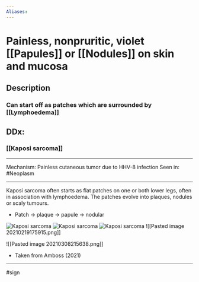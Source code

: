 ```yaml
---
Aliases:
---
```

# Painless, nonpruritic, violet [[Papules]] or [[Nodules]] on skin and mucosa
## Description
### Can start off as patches which are surrounded by [[Lymphoedema]]
## DDx: 
### [[Kaposi sarcoma]]

---
Mechanism: Painless cutaneous tumor due to HHV-8 infection
Seen in: #Neoplasm 

---
Kaposi sarcoma often starts as flat patches on one or both lower legs, often in association with lymphoedema. The patches evolve into plaques, nodules or scaly tumours.
- Patch -> plaque -> papule -> nodular

![Kaposi sarcoma](https://dermnetnz.org/assets/Uploads/lesions/patch2__WatermarkedWyJXYXRlcm1hcmtlZCJd.jpg)
![Kaposi sarcoma](https://dermnetnz.org/assets/Uploads/lesions/ks7__WatermarkedWyJXYXRlcm1hcmtlZCJd.jpg)
![Kaposi sarcoma](https://dermnetnz.org/assets/Uploads/lesions/ks9__WatermarkedWyJXYXRlcm1hcmtlZCJd.jpg)
![[Pasted image 20210219175915.png]]

![[Pasted image 20210308215638.png]]
- Taken from Amboss (2021)

---
#sign 
